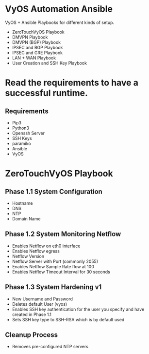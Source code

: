 # VyOS Automation Ansible

VyOS + Ansible Playbooks for different kinds of setup.

* ZeroTouchVyOS Playbook
* DMVPN Playbook
* DMVPN (BGP) Playbook
* IPSEC and BGP Playbook
* IPSEC and GRE Playbook
* LAN + WAN Playbook
* User Creation and SSH Key Playbook


# Read the requirements to have a successful runtime. 

## Requirements

* Pip3 
* Python3 
* Openssh Server
* SSH Keys
* paramiko
* Ansible
* VyOS


# ZeroTouchVyOS Playbook
## Phase 1.1 System Configuration

* Hostname
* DNS
* NTP
* Domain Name

## Phase 1.2 System Monitoring Netflow

* Enables Netflow on eth0 interface
* Enables Netflow egress 
* Netflow Version
* Netflow Server with Port (commonly 2055)
* Enables Netflow Sample Rate flow at 100
* Enables Netflow Timeout Interval for 30 seconds 


## Phase 1.3 System Hardening v1

* New Username and Password
* Deletes default User (vyos)
* Enables SSH key authentication for the user you specify and have created in Phase 1.1
* Sets SSH key type to SSH-RSA which is by default used

## Cleanup Process

* Removes pre-configured NTP servers